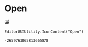 # Open
![](/img/Open.png)

``` CSharp
EditorGUIUtility.IconContent("Open")
```
```
-2659763065813665878
```
